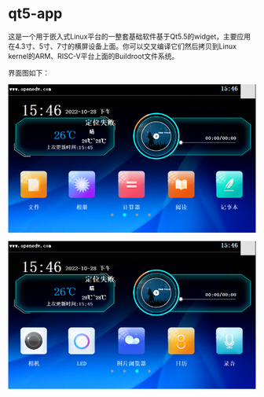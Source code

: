 # qt5-app
这是一个用于嵌入式Linux平台的一整套基础软件基于Qt5.5的widget，主要应用在4.3寸、5寸、7寸的横屏设备上面。你可以交叉编译它们然后拷贝到Linux kernel的ARM、RISC-V平台上面的Buildroot文件系统。

界面图如下：

![image](https://github.com/liefyuan/qt5-app/blob/main/360%E6%88%AA%E5%9B%BE172904291028996.png)

![image2](https://github.com/liefyuan/qt5-app/blob/main/360%E6%88%AA%E5%9B%BE17290501364379.png)
